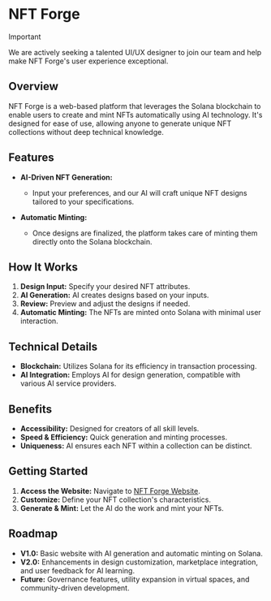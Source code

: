 # NFT Forge

> [!IMPORTANT]
> We are actively seeking a talented UI/UX designer to join our team and help make NFT Forge's user experience exceptional.

## Overview

NFT Forge is a web-based platform that leverages the Solana blockchain to enable users to create and mint NFTs automatically using AI technology. It's designed for ease of use, allowing anyone to generate unique NFT collections without deep technical knowledge.

## Features

- **AI-Driven NFT Generation:**

  - Input your preferences, and our AI will craft unique NFT designs tailored to your specifications.

- **Automatic Minting:**
  - Once designs are finalized, the platform takes care of minting them directly onto the Solana blockchain.

## How It Works

1. **Design Input:** Specify your desired NFT attributes.
2. **AI Generation:** AI creates designs based on your inputs.
3. **Review:** Preview and adjust the designs if needed.
4. **Automatic Minting:** The NFTs are minted onto Solana with minimal user interaction.

## Technical Details

- **Blockchain:** Utilizes Solana for its efficiency in transaction processing.
- **AI Integration:** Employs AI for design generation, compatible with various AI service providers.

## Benefits

- **Accessibility:** Designed for creators of all skill levels.
- **Speed & Efficiency:** Quick generation and minting processes.
- **Uniqueness:** AI ensures each NFT within a collection can be distinct.

## Getting Started

1. **Access the Website:** Navigate to [NFT Forge Website](#).
2. **Customize:** Define your NFT collection's characteristics.
3. **Generate & Mint:** Let the AI do the work and mint your NFTs.

## Roadmap

- **V1.0:** Basic website with AI generation and automatic minting on Solana.
- **V2.0:** Enhancements in design customization, marketplace integration, and user feedback for AI learning.
- **Future:** Governance features, utility expansion in virtual spaces, and community-driven development.
